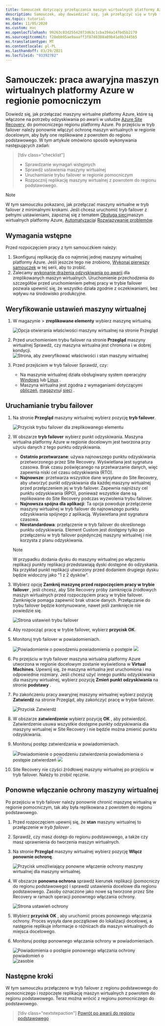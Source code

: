 ```yaml
---
title: Samouczek dotyczący przełączania maszyn wirtualnych platformy Azure w tryb failover w regionie pomocniczym odzyskiwania po awarii z Azure Site Recovery.
description: Samouczek, aby dowiedzieć się, jak przełączyć się w tryb failover i ponownie chronić maszyny wirtualne platformy Azure zreplikowane do pomocniczego regionu platformy Azure na potrzeby odzyskiwania po awarii, z usługą Azure Site Recovery.
ms.topic: tutorial
ms.date: 11/05/2020
ms.custom: mvc
ms.openlocfilehash: 99263c83d25542073d63c1cba394a147bd5b2170
ms.sourcegitcommit: f28ebb95ae9aaaff3f87d8388a09b41e0b3445b5
ms.translationtype: MT
ms.contentlocale: pl-PL
ms.lasthandoff: 03/29/2021
ms.locfileid: "93392782"
---
```

# <a name="tutorial-fail-over-azure-vms-to-a-secondary-region"></a>Samouczek: praca awaryjna maszyn wirtualnych platformy Azure w regionie pomocniczym

Dowiedz się, jak przełączać maszyny wirtualne platformy Azure, które są włączone na potrzeby odzyskiwania po awarii w usłudze [Azure Site Recovery](site-recovery-overview.md), do pomocniczego regionu platformy Azure. Po przejściu w tryb failover należy ponownie włączyć ochronę maszyn wirtualnych w regionie docelowym, aby były one replikowane z powrotem do regionu podstawowego. W tym artykule omówiono sposób wykonywania następujących zadań:

> [!div class="checklist"]
> * Sprawdzanie wymagań wstępnych
> * Sprawdź ustawienia maszyny wirtualnej
> * Uruchamianie trybu failover w regionie pomocniczym
> * Rozpocznij replikację maszyny wirtualnej z powrotem do regionu podstawowego.


> [!NOTE]
> W tym samouczku pokazano, jak przełączać maszyny wirtualne w tryb failover z minimalnymi krokami. Jeśli chcesz uruchomić tryb failover z pełnymi ustawieniami, zapoznaj się z tematem [Obsługa sieci](azure-to-azure-about-networking.md)maszyn wirtualnych platformy Azure, [Automatyzacja](azure-to-azure-powershell.md)i [Rozwiązywanie problemów](azure-to-azure-troubleshoot-errors.md).



## <a name="prerequisites"></a>Wymagania wstępne

Przed rozpoczęciem pracy z tym samouczkiem należy:

1. Skonfiguruj replikację dla co najmniej jednej maszyny wirtualnej platformy Azure. Jeśli jeszcze tego nie zrobiono, [Wykonaj pierwszy samouczek](azure-to-azure-tutorial-enable-replication.md) w tej serii, aby to zrobić.
2. Zalecamy [wykonanie drążenia odzyskiwania po awarii](azure-to-azure-tutorial-dr-drill.md) dla zreplikowanych maszyn wirtualnych. Uruchomienie przechodzenia do szczegółów przed uruchomieniem pełnej pracy w trybie failover pozwala upewnić się, że wszystko działa zgodnie z oczekiwaniami, bez wpływu na środowisko produkcyjne. 


## <a name="verify-the-vm-settings"></a>Weryfikowanie ustawień maszyny wirtualnej

1. W magazynie > **zreplikowane elementy** wybierz maszynę wirtualną.

    ![Opcja otwierania właściwości maszyny wirtualnej na stronie Przegląd](./media/azure-to-azure-tutorial-failover-failback/vm-settings.png)

2. Przed uruchomieniem trybu failover na stronie **Przegląd** maszyny wirtualnej Sprawdź, czy maszyna wirtualna jest chroniona i w dobrej kondycji.
    ![Strona, aby zweryfikować właściwości i stan maszyny wirtualnej](./media/azure-to-azure-tutorial-failover-failback/vm-state.png)

3. Przed przejściem w tryb failover Sprawdź, czy:
    - Na maszynie wirtualnej działa obsługiwany system operacyjny [Windows](azure-to-azure-support-matrix.md#windows) lub [Linux](azure-to-azure-support-matrix.md#replicated-machines---linux-file-systemguest-storage) .
    - Maszyna wirtualna jest zgodna z wymaganiami dotyczącymi [obliczeń](azure-to-azure-support-matrix.md#replicated-machines---compute-settings), [magazynu](azure-to-azure-support-matrix.md#replicated-machines---storage)i [sieci](azure-to-azure-support-matrix.md#replicated-machines---networking) .

## <a name="run-a-failover"></a>Uruchamianie trybu failover


1. Na stronie **Przegląd** maszyny wirtualnej wybierz pozycję **tryb failover**.

    ![Przycisk trybu failover dla zreplikowanego elementu](./media/azure-to-azure-tutorial-failover-failback/failover-button.png)

3. W obszarze **tryb failover** wybierz punkt odzyskiwania. Maszyna wirtualna platformy Azure w regionie docelowym jest tworzona przy użyciu danych z tego punktu odzyskiwania.
  
   - **Ostatnio przetwarzane**: używa najnowszego punktu odzyskiwania przetworzonego przez Site Recovery. Wyświetlana jest sygnatura czasowa. Brak czasu poświęcanego na przetwarzanie danych, więc zapewnia niski cel czasu odzyskiwania (RTO).
   -  **Najnowsze**: przetwarza wszystkie dane wysyłane do Site Recovery, aby utworzyć punkt odzyskiwania dla każdej maszyny wirtualnej przed przełączeniem jej w tryb failover. Zapewnia najniższy cel punktu odzyskiwania (RPO), ponieważ wszystkie dane są replikowane do Site Recovery podczas wyzwolenia trybu failover.
   - **Najnowsza spójna dla aplikacji**: Ta opcja powoduje przełączenie maszyny wirtualnej w tryb failover do najnowszego punktu odzyskiwania spójnego z aplikacją. Wyświetlana jest sygnatura czasowa.
   - **Niestandardowa**: przełączenie w tryb failover do określonego punktu odzyskiwania. Element Custom jest dostępny tylko po przełączeniu w tryb failover pojedynczej maszyny wirtualnej i nie korzysta z planu odzyskiwania.

    > [!NOTE]
    > W przypadku dodania dysku do maszyny wirtualnej po włączeniu replikacji punkty replikacji przedstawiają dyski dostępne do odzyskania. Na przykład punkt replikacji utworzony przed dodaniem drugiego dysku będzie widoczny jako "1 z 2 dysków".

4. Wybierz opcję **Zamknij maszynę przed rozpoczęciem pracy w trybie failover** , jeśli chcesz, aby Site Recovery próby zamknięcia źródłowych maszyn wirtualnych przed rozpoczęciem pracy w trybie failover. Zamknięcie pomaga zapewnić brak utracie danych. Przełączanie do trybu failover będzie kontynuowane, nawet jeśli zamknięcie nie powiedzie się. 

    ![Strona ustawień trybu failover](./media/azure-to-azure-tutorial-failover-failback/failover-settings.png)    

3. Aby rozpocząć pracę w trybie failover, wybierz **przycisk OK**.
4. Monitoruj tryb failover w powiadomieniach.

    ![Powiadomienie o ](./media/azure-to-azure-tutorial-failover-failback/notification-failover-start.png) powodzeniu powiadomienia o postępie ![](./media/azure-to-azure-tutorial-failover-failback/notification-failover-finish.png)     

5. Po przejściu w tryb failover maszyna wirtualna platformy Azure utworzona w regionie docelowym zostanie wyświetlona w **Virtual Machines**. Upewnij się, że maszyna wirtualna jest uruchomiona i ma odpowiednie rozmiary. Jeśli chcesz użyć innego punktu odzyskiwania dla maszyny wirtualnej, wybierz pozycję **Zmień punkt odzyskiwania** na stronie **podstawy** .
6. Po zakończeniu pracy awaryjnej maszyny wirtualnej wybierz pozycję **Zatwierdź** na stronie Przegląd, aby zakończyć pracę w trybie failover.

    ![Przycisk Zatwierdź](./media/azure-to-azure-tutorial-failover-failback/commit-button.png) 

7. W obszarze **zatwierdzenie** wybierz pozycję **OK** , aby potwierdzić. Zatwierdzenie usuwa wszystkie dostępne punkty odzyskiwania dla maszyny wirtualnej w Site Recovery i nie będzie można zmienić punktu odzyskiwania.

8. Monitoruj postęp zatwierdzania w powiadomieniach.

    ![](./media/azure-to-azure-tutorial-failover-failback/notification-commit-start.png)Powiadomienie o powodzeniu zatwierdzenia powiadomienia o postępie zatwierdzeń ![](./media/azure-to-azure-tutorial-failover-failback/notification-commit-finish.png)    

9. Site Recovery nie czyści źródłowej maszyny wirtualnej po przejściu w tryb failover. Należy to zrobić ręcznie.


## <a name="reprotect-the-vm"></a>Ponowne włączanie ochrony maszyny wirtualnej

Po przejściu w tryb failover należy ponownie chronić maszynę wirtualną w regionie pomocniczym, tak aby była replikowana z powrotem do regionu podstawowego. 

1. Przed rozpoczęciem upewnij się, że **stan** maszyny wirtualnej to przełączenie w *tryb failover* .
2. Sprawdź, czy masz dostęp do regionu podstawowego, a także czy masz uprawnienia do tworzenia maszyn wirtualnych.
3. Na stronie **Przegląd** maszyny wirtualnej wybierz pozycję **Włącz ponownie ochronę**.

   ![Przycisk umożliwiający ponowne włączenie ochrony maszyny wirtualnej dla maszyny wirtualnej.](./media/azure-to-azure-tutorial-failover-failback/reprotect-button.png)

4. W obszarze **ponowna ochrona** sprawdź kierunek replikacji (pomocniczy do regionu podstawowego) i sprawdź ustawienia docelowe dla regionu podstawowego. Zasoby oznaczone jako nowe są tworzone przez Site Recovery w ramach operacji ponownego włączania ochrony.

     ![Strona ustawień ochrony](./media/azure-to-azure-tutorial-failover-failback/reprotect.png)

6. Wybierz **przycisk OK** , aby uruchomić proces ponownego włączania ochrony. Proces wysyła dane początkowe do lokalizacji docelowej, a następnie replikuje informacje o różnicach dla maszyn wirtualnych do miejsca docelowego.
7. Monitoruj postęp ponownego włączania ochrony w powiadomieniach. 

    ![Powiadomienia o postępie ponownego włączania ochrony powiadomień o ](./media/azure-to-azure-tutorial-failover-failback/notification-reprotect-start.png) ![ zasobie](./media/azure-to-azure-tutorial-failover-failback/notification-reprotect-finish.png)
    

## <a name="next-steps"></a>Następne kroki

W tym samouczku przełączeno w tryb failover z regionu podstawowego do pomocniczego i rozpoczęte replikację maszyn wirtualnych z powrotem do regionu podstawowego. Teraz można wrócić z regionu pomocniczego do podstawowego.

> [!div class="nextstepaction"]
> [Powrót po awarii do regionu podstawowego](azure-to-azure-tutorial-failback.md)
